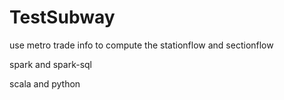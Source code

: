# TestSubway

use metro trade info to compute the stationflow and sectionflow 

spark and spark-sql 

scala and python
